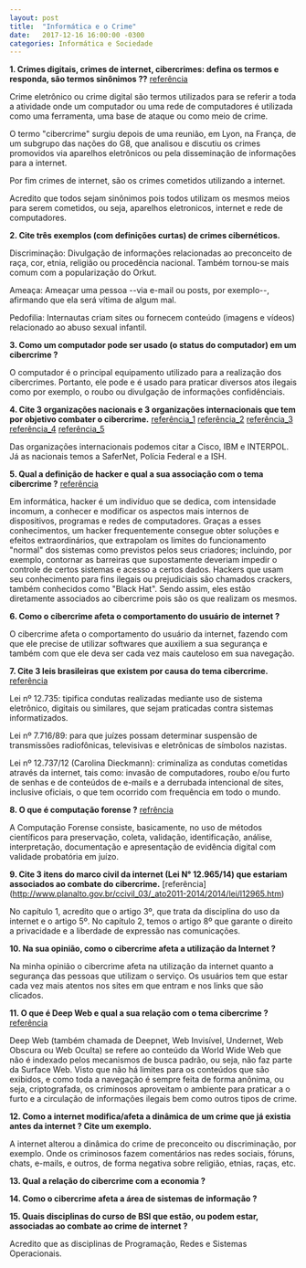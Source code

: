 ```yaml
---
layout: post
title:  "Informática e o Crime"
date:   2017-12-16 16:00:00 -0300
categories: Informática e Sociedade
---
```


**1. Crimes digitais, crimes de internet, cibercrimes: defina os termos e responda, são termos sinônimos ??** [referência](https://pt.wikipedia.org/wiki/Crime_inform%C3%A1tico)

Crime eletrônico ou crime digital são termos utilizados para se referir a toda a atividade onde um computador ou uma rede de computadores é utilizada como uma ferramenta, uma base de ataque ou como meio de crime.

O termo "cibercrime" surgiu depois de uma reunião, em Lyon, na França, de um subgrupo das nações do G8, que analisou e discutiu os crimes promovidos via aparelhos eletrônicos ou pela disseminação de informações para a internet.

Por fim crimes de internet, são os crimes cometidos utilizando a internet.

Acredito que todos sejam sinônimos pois todos utilizam os mesmos meios para serem cometidos, ou seja, aparelhos eletronicos, internet e rede de computadores.

**2. Cite três exemplos (com definições curtas) de crimes cibernéticos.**

Discriminação: Divulgação de informações relacionadas ao preconceito de raça, cor, etnia, religião ou procedência nacional. Também tornou-se mais comum com a popularização do Orkut. 

Ameaça: Ameaçar uma pessoa --via e-mail ou posts, por exemplo--, afirmando que ela será vítima de algum mal.

Pedofilia: Internautas criam sites ou fornecem conteúdo (imagens e vídeos) relacionado ao abuso sexual infantil. 

**3. Como um computador pode ser usado (o status do computador) em um cibercrime ?**

O computador é o principal equipamento utilizado para a realização dos cibercrimes. Portanto, ele pode e é usado para praticar diversos atos ilegais como por exemplo, o roubo ou divulgação de informações confidênciais.

**4. Cite 3 organizações nacionais e 3 organizações internacionais que tem por objetivo combater o cibercrime.** [referência_1](http://tiinside.com.br/tiinside/seguranca/mercado-seguranca/01/06/2017/ibm-e-cisco-unem-forcas-para-combater-o-cibercrime/) [referência_2](https://www.globalservices.bt.com/br/pt/news/bt-and-interpol-unite-to-fight-cybercrime) [referência_3](http://new.safernet.org.br/content/delegacias-cibercrimes) [referência_4](http://www.pf.gov.br/agencia/noticias/2017/05/diretoria-de-crimes-ciberneticos-passara-a-ser-comandada-por-perito-federal) [referência_5](http://computerworld.com.br/ish-tecnologia-investe-r-12-milhao-em-novo-servico-contra-hackers)

Das organizações internacionais podemos citar a Cisco, IBM e INTERPOL. Já as nacionais temos a SaferNet, Polícia Federal e a ISH. 

**5. Qual a definição de hacker e qual a sua associação com o tema cibercrime ?** [referência](https://pt.wikipedia.org/wiki/Hacker)

Em informática, hacker é um indivíduo que se dedica, com intensidade incomum, a conhecer e modificar os aspectos mais internos de dispositivos, programas e redes de computadores. Graças a esses conhecimentos, um hacker frequentemente consegue obter soluções e efeitos extraordinários, que extrapolam os limites do funcionamento "normal" dos sistemas como previstos pelos seus criadores; incluindo, por exemplo, contornar as barreiras que supostamente deveriam impedir o controle de certos sistemas e acesso a certos dados. Hackers que usam seu conhecimento para fins ilegais ou prejudiciais são chamados crackers, também conhecidos como "Black Hat". Sendo assim, eles estão diretamente associados ao cibercrime pois são os que realizam os mesmos.

**6. Como o cibercrime afeta o comportamento do usuário de internet ?**

O cibercrime afeta o comportamento do usuário da internet, fazendo com que ele precise de utilizar softwares que auxiliem a sua segurança e também com que ele deva ser cada vez mais cauteloso em sua navegação. 

**7. Cite 3 leis brasileiras que existem por causa do tema cibercrime.** [referência](https://drluizfernandopereira.jusbrasil.com.br/artigos/111858284/crimes-pela-internet-novas-leis-reforcam-a-luta-contra-essas-acoes)

Lei nº 12.735: tipifica condutas realizadas mediante uso de sistema eletrônico, digitais ou similares, que sejam praticadas contra sistemas informatizados. 

Lei nº 7.716/89: para que juízes possam determinar suspensão de transmissões radiofônicas, televisivas e eletrônicas de símbolos nazistas.

Lei nº 12.737/12 (Carolina Dieckmann): criminaliza as condutas cometidas através da internet, tais como: invasão de computadores, roubo e/ou furto de senhas e de conteúdos de e-mails e a derrubada intencional de sites, inclusive oficiais, o que tem ocorrido com frequência em todo o mundo.


**8. O que é computação forense ?** [refrência](https://pt.wikipedia.org/wiki/Computa%C3%A7%C3%A3o_forense)

A Computação Forense consiste, basicamente, no uso de métodos científicos para preservação, coleta, validação, identificação, análise, interpretação, documentação e apresentação de evidência digital com validade probatória em juízo.

**9. Cite 3 itens do marco civil da internet (Lei N° 12.965/14) que estariam associados ao combate do cibercrime.** [referência] (http://www.planalto.gov.br/ccivil_03/_ato2011-2014/2014/lei/l12965.htm)

No capítulo 1, acredito que o artigo 3º, que trata da disciplina do uso da internet e o artigo 5º. No capítulo 2, temos o artigo 8º que garante o direito a privacidade e a liberdade de expressão nas comunicações.

**10. Na sua opinião, como o cibercrime afeta a utilização da Internet ?**

Na minha opinião o cibercrime afeta na utilização da internet quanto a segurança das pessoas que utilizam o serviço. Os usuários tem que estar cada vez mais atentos nos sites em que entram e nos links que são clicados. 

**11. O que é Deep Web e qual a sua relação com o tema cibercrime ?** [referência](https://pt.wikipedia.org/wiki/Deep_web)

Deep Web (também chamada de Deepnet, Web Invisível, Undernet, Web Obscura ou Web Oculta) se refere ao conteúdo da World Wide Web que não é indexado pelos mecanismos de busca padrão, ou seja, não faz parte da Surface Web. Visto que não há limites para os conteúdos que são exibidos, e como toda a navegação é sempre feita de forma anônima, ou seja, criptografada, os criminosos aproveitam o ambiente para praticar a o furto e a circulação de informações ilegais bem como outros tipos de crime.

**12. Como a internet modifica/afeta a dinâmica de um crime que já existia antes da internet ? Cite um exemplo.**

A internet alterou a dinâmica do crime de preconceito ou discriminação, por exemplo. Onde os criminosos fazem comentários nas redes sociais, fóruns, chats, e-mails, e outros, de forma negativa sobre religião, etnias, raças, etc.

**13. Qual a relação do cibercrime com a economia ?**


**14. Como o cibercrime afeta a área de sistemas de informação ?**



**15. Quais disciplinas do curso de BSI que estão, ou podem estar, associadas ao combate ao crime de internet ?**

Acredito que as disciplinas de Programação, Redes e Sistemas Operacionais.
